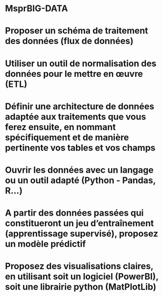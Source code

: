 # MsprBIG-DATA
# Proposer un schéma de traitement des données (flux de données)
# Utiliser un outil de normalisation des données pour le mettre en œuvre (ETL)
# Définir une architecture de données adaptée aux traitements que vous ferez ensuite, en nommant spécifiquement et de manière pertinente vos      tables et vos champs
# Ouvrir les données avec un langage ou un outil adapté (Python - Pandas, R...)
# A partir des données passées qui constitueront un jeu d’entraînement (apprentissage supervisé), proposez un modèle prédictif
# Proposez des visualisations claires, en utilisant soit un logiciel (PowerBI), soit une librairie python (MatPlotLib)

